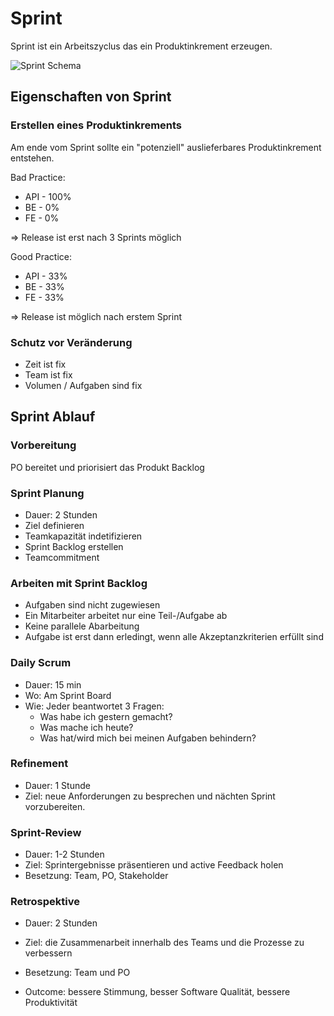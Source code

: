 # Sprint

Sprint ist ein Arbeitszyclus das ein Produktinkrement erzeugen.

![Sprint Schema](https://www.fuer-gruender.de/blog/wp-content/uploads/2020/11/Sprint-Planung-1200.png)

## Eigenschaften von Sprint

### Erstellen eines Produktinkrements

Am ende vom Sprint sollte ein "potenziell" auslieferbares Produktinkrement entstehen.

Bad Practice:

 - API - 100%
 - BE - 0%
 - FE - 0%

 => Release ist erst nach 3 Sprints möglich

 Good Practice:

 - API - 33%
 - BE - 33%
 - FE - 33%

 => Release ist möglich nach erstem Sprint

### Schutz vor Veränderung

 - Zeit ist fix
 - Team ist fix
 - Volumen / Aufgaben sind fix

## Sprint Ablauf

### Vorbereitung

PO bereitet und priorisiert das Produkt Backlog

### Sprint Planung

- Dauer: 2 Stunden
- Ziel definieren
- Teamkapazität indetifizieren
- Sprint Backlog erstellen
- Teamcommitment

### Arbeiten mit Sprint Backlog

- Aufgaben sind nicht zugewiesen
- Ein Mitarbeiter arbeitet nur eine Teil-/Aufgabe ab
- Keine parallele Abarbeitung
- Aufgabe ist erst dann erledingt, wenn alle Akzeptanzkriterien erfüllt sind

### Daily Scrum

- Dauer: 15 min
- Wo: Am Sprint Board
- Wie: Jeder beantwortet 3 Fragen:
    - Was habe ich gestern gemacht?
    - Was mache ich heute?
    - Was hat/wird mich bei meinen Aufgaben behindern?


### Refinement

- Dauer: 1 Stunde
- Ziel: neue Anforderungen zu besprechen und nächten Sprint vorzubereiten.

### Sprint-Review

- Dauer: 1-2 Stunden
- Ziel: Sprintergebnisse präsentieren und active Feedback holen
- Besetzung: Team, PO, Stakeholder

### Retrospektive

- Dauer: 2 Stunden
- Ziel: die Zusammenarbeit innerhalb des Teams und die Prozesse zu verbessern
- Besetzung: Team und PO

- Outcome: bessere Stimmung, besser Software Qualität, bessere Produktivität